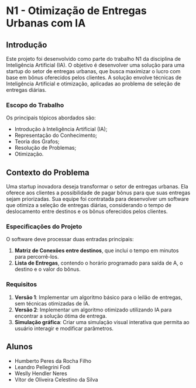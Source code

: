 # N1 - Otimização de Entregas Urbanas com IA

## Introdução

Este projeto foi desenvolvido como parte do trabalho N1 da disciplina de Inteligência Artificial (IA). O objetivo é desenvolver uma solução para uma startup do setor de entregas urbanas, que busca maximizar o lucro com base em bônus oferecidos pelos clientes. A solução envolve técnicas de Inteligência Artificial e otimização, aplicadas ao problema de seleção de entregas diárias.

### Escopo do Trabalho
Os principais tópicos abordados são:
- Introdução à Inteligência Artificial (IA);
- Representação do Conhecimento;
- Teoria dos Grafos;
- Resolução de Problemas;
- Otimização.

## Contexto do Problema

Uma startup inovadora deseja transformar o setor de entregas urbanas. Ela oferece aos clientes a possibilidade de pagar bônus para que suas entregas sejam priorizadas. Sua equipe foi contratada para desenvolver um software que otimiza a seleção de entregas diárias, considerando o tempo de deslocamento entre destinos e os bônus oferecidos pelos clientes.

### Especificações do Projeto

O software deve processar duas entradas principais:
1. **Matriz de Conexões entre destinos**, que inclui o tempo em minutos para percorrê-los.
2. **Lista de Entregas**, contendo o horário programado para saída de A, o destino e o valor do bônus.

### Requisitos

1. **Versão 1**: Implementar um algoritmo básico para o leilão de entregas, sem técnicas otimizadas de IA.
2. **Versão 2**: Implementar um algoritmo otimizado utilizando IA para encontrar a solução ótima de entrega.
3. **Simulação gráfica**: Criar uma simulação visual interativa que permita ao usuário interagir e modificar parâmetros.

## Alunos

- Humberto Peres da Rocha Filho
- Leandro Pellegrini Fodi
- Weslly Hendler Neres
- Vítor de Oliveira Celestino da Silva
